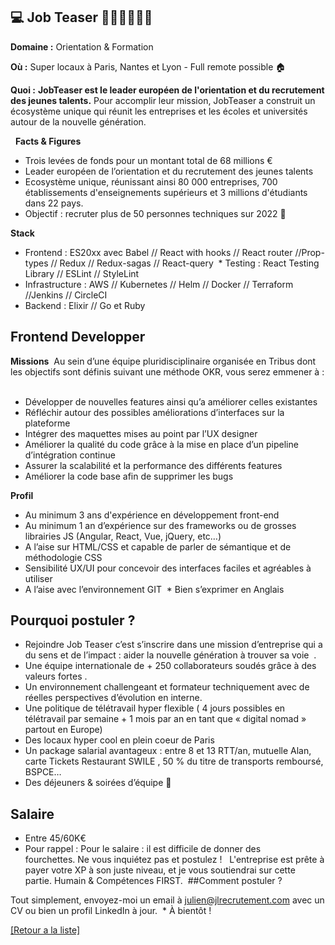 ##  💻 Job Teaser  👩🏼‍🎓👨🏼‍🎓

**Domaine :** Orientation & Formation

**Où :** Super locaux à Paris, Nantes et Lyon - Full remote possible 🏠

**Quoi :** **JobTeaser est le leader européen de l'orientation et du recrutement des jeunes talents.** Pour accomplir leur mission, JobTeaser a construit un écosystème unique qui réunit les entreprises et les écoles et universités autour de la nouvelle génération.

  **Facts & Figures**

* Trois levées de fonds pour un montant total de 68 millions € 
* Leader européen de l’orientation et du recrutement des jeunes talents
* Ecosystème unique, réunissant ainsi 80 000 entreprises, 700 établissements d'enseignements supérieurs et 3 millions d'étudiants dans 22 pays.
* Objectif : recruter plus de 50 personnes techniques sur 2022 🚀

**Stack**

* Frontend : ES20xx avec Babel // React with hooks // React router //Prop-types // Redux // Redux-sagas // React-query
 * Testing : React Testing Library // ESLint // StyleLint 
* Infrastructure : AWS // Kubernetes // Helm // Docker // Terraform //Jenkins // CircleCI
* Backend : Elixir // Go et Ruby


## Frontend Developper 

**Missions** 
Au sein d’une équipe pluridisciplinaire organisée en Tribus dont les objectifs sont définis suivant une méthode OKR, vous serez emmener à :
  
* Développer de nouvelles features ainsi qu’a améliorer celles existantes
* Réfléchir autour des possibles améliorations d’interfaces sur la plateforme
* Intégrer des maquettes mises au point par l’UX designer
* Améliorer la qualité du code grâce à la mise en place d’un pipeline d’intégration continue
* Assurer la scalabilité et la performance des différents features 
* Améliorer la code base afin de supprimer les bugs  

**Profil**

* Au minimum 3 ans d'expérience en développement front-end 
* Au minimum 1 an d’expérience sur des frameworks ou de grosses librairies JS (Angular, React, Vue, jQuery, etc…)  
* A l’aise sur HTML/CSS et capable de parler de sémantique et de méthodologie CSS
* Sensibilité UX/UI pour concevoir des interfaces faciles et agréables à utiliser
* A l’aise avec l’environnement GIT  * Bien s’exprimer en Anglais 


## Pourquoi postuler ? 

* Rejoindre Job Teaser c’est s’inscrire dans une mission d’entreprise qui a du sens et de l’impact : aider la nouvelle génération à trouver sa voie  .
* Une équipe internationale de + 250 collaborateurs soudés grâce à des valeurs fortes .
* Un environnement challengeant et formateur techniquement avec de réelles perspectives d’évolution en interne.
* Une politique de télétravail hyper flexible ( 4 jours possibles en télétravail par semaine + 1 mois par an en tant que « digital nomad » partout en Europe) 
* Des locaux hyper cool en plein coeur de Paris 
* Un package salarial avantageux : entre 8 et 13 RTT/an, mutuelle Alan, carte Tickets Restaurant SWILE , 50 % du titre de transports remboursé, BSPCE… 
* Des déjeuners & soirées d’équipe 🍺 

## Salaire 

* Entre 45/60K€
* Pour rappel : Pour le salaire : il est difficile de donner des fourchettes. Ne vous inquiétez pas et postulez !   L'entreprise est prête à payer votre XP à son juste niveau, et je vous soutiendrai sur cette partie. Humain & Compétences FIRST.  ##Comment postuler ? 

Tout simplement, envoyez-moi un email à julien@jlrecrutement.com avec un CV ou bien un profil LinkedIn à jour.  * À bientôt !

<a href="https://github.com/jlondiche/job-board-php/blob/master/README.md">[Retour a la liste]</a>